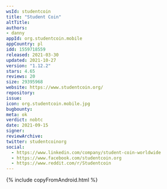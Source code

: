 ```yaml
---
wsId: studentcoin
title: "Student Coin"
altTitle: 
authors:
- danny
appId: org.studentcoin.mobile
appCountry: pl
idd: 1559718559
released: 2021-03-30
updated: 2021-10-27
version: "1.12.2"
stars: 4.65
reviews: 20
size: 29395968
website: https://www.studentcoin.org/
repository: 
issue: 
icon: org.studentcoin.mobile.jpg
bugbounty: 
meta: ok
verdict: nobtc
date: 2021-09-15
signer: 
reviewArchive:
twitter: studentcoinorg
social:
  - https://www.linkedin.com/company/student-coin-worldwide
  - https://www.facebook.com/studentcoin.org
  - https://www.reddit.com/r/Studentcoin
---
```


{% include copyFromAndroid.html %}
